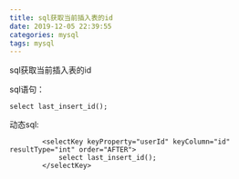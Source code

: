 ```yaml
---
title: sql获取当前插入表的id
date: 2019-12-05 22:39:55 
categories: mysql
tags: mysql
---
```


 sql获取当前插入表的id

<!--more-->

sql语句：

```
select last_insert_id();
```

动态sql:

```
        <selectKey keyProperty="userId" keyColumn="id" resultType="int" order="AFTER">
            select last_insert_id();
        </selectKey>
```